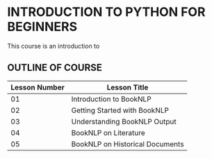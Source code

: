 # INTRODUCTION TO PYTHON FOR BEGINNERS
This course is an introduction to 

## OUTLINE OF COURSE


| Lesson Number      | Lesson Title |
| ----------- | ----------- |
|01 |Introduction to BookNLP|
|02 |Getting Started with BookNLP |
|03 |Understanding BookNLP Output |
|04 |BookNLP on Literature |
|05 |BookNLP on Historical Documents|
